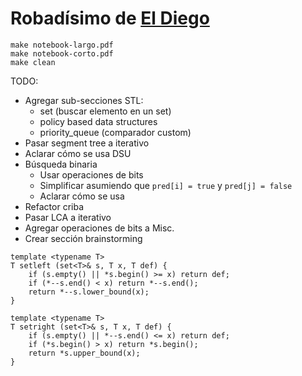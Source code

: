 Robadísimo de [El Diego](https://github.com/vmartinv/eldiego)
=======
```
make notebook-largo.pdf
make notebook-corto.pdf
make clean
```

TODO:
+ Agregar sub-secciones STL:
  + set (buscar elemento en un set)
  + policy based data structures
  + priority_queue (comparador custom)
+ Pasar segment tree a iterativo
+ Aclarar cómo se usa DSU
+ Búsqueda binaria
  + Usar operaciones de bits
  + Simplificar asumiendo que `pred[i] = true` y `pred[j] = false`
  + Aclarar cómo se usa
+ Refactor criba
+ Pasar LCA a iterativo
+ Agregar operaciones de bits a Misc.
+ Crear sección brainstorming
```
template <typename T>
T setleft (set<T>& s, T x, T def) {
    if (s.empty() || *s.begin() >= x) return def;
    if (*--s.end() < x) return *--s.end();
    return *--s.lower_bound(x);
}

template <typename T>
T setright (set<T>& s, T x, T def) {
    if (s.empty() || *--s.end() <= x) return def;
    if (*s.begin() > x) return *s.begin();
    return *s.upper_bound(x);
}
```